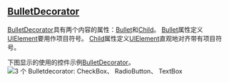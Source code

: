 ## [BulletDecorator](https://docs.microsoft.com/en-us/dotnet/framework/wpf/controls/bulletdecorator)

[BulletDecorator](https://docs.microsoft.com/zh-cn/dotnet/api/system.windows.controls.primitives.bulletdecorator)具有两个内容的属性：[Bullet](https://docs.microsoft.com/zh-cn/dotnet/api/system.windows.controls.primitives.bulletdecorator.bullet)和[Child](https://docs.microsoft.com/zh-cn/dotnet/api/system.windows.controls.decorator.child)。 [Bullet](https://docs.microsoft.com/zh-cn/dotnet/api/system.windows.controls.primitives.bulletdecorator.bullet)属性定义[UIElement](https://docs.microsoft.com/zh-cn/dotnet/api/system.windows.uielement)要用作项目符号。 [Child](https://docs.microsoft.com/zh-cn/dotnet/api/system.windows.controls.decorator.child)属性定义[UIElement](https://docs.microsoft.com/zh-cn/dotnet/api/system.windows.uielement)直观地对齐带有项目符号。

下图显示的使用的控件示例[BulletDecorator](https://docs.microsoft.com/zh-cn/dotnet/api/system.windows.controls.primitives.bulletdecorator)。
![3 个 Bulletdecorator: CheckBox、 RadioButton、 TextBox](https://docs.microsoft.com/zh-cn/dotnet/framework/wpf/controls/media/bulletdecorator.png)


